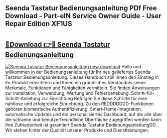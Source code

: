 ## Seenda Tastatur Bedienungsanleitung PDf Free Download - Part-elN Service Owner Guide - User Repair Edition XF1US

# <h2><a href="http://df31o2.blite.top/?on=Seenda+Tastatur+Bedienungsanleitung">🔗Download 👉🔴 Seenda Tastatur Bedienungsanleitung</a></h2>

[![Seenda Tastatur Bedienungsanleitung new download](https://i.imgur.com/lujVjoI.png)](http://df31o2.blite.top/?on=Seenda+Tastatur+Bedienungsanleitung)
Hallo und willkommen in der Bedienungsanleitung für Ihr neu geliefertes Seenda Tastatur Bedienungsanleitung. Dieses Handbuch soll Ihnen den Einstieg in Ihr Produkt erleichtern und Ihnen ein gründliches Verständnis seiner Merkmale, Funktionen und Fähigkeiten vermitteln. Sie finden Anweisungen zur Installation, Verwendung, Wartung und Fehlerbehebung. Schritt-für-Schritt-Anleitung zur Einrichtung Befolgen Sie diese Schritte für eine nahtlose und erfolgreiche Einrichtung. Zu den REDDDDDDD-Funktionen gehören biometrische Authentifizierung, Smart-Home-Integration, automatische Updates und ein personalisiertes Dashboard, auf die alle über die schlanke und benutzerfreundliche Oberfläche zugegriffen werden kann. Ihre Zufriedenheit ist garantiert Seenda Tastatur BedienungsanleitungDD. Wir stehen hinter der Qualität unserer Produkte und Dienstleistungen.

